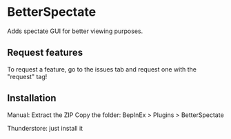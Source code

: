 # BetterSpectate
Adds spectate GUI for better viewing purposes.

## Request features
To request a feature, go to the issues tab and request one with the "request" tag!

## Installation

Manual:
Extract the ZIP
Copy the folder: BepInEx > Plugins > BetterSpectate

Thunderstore:
just install it